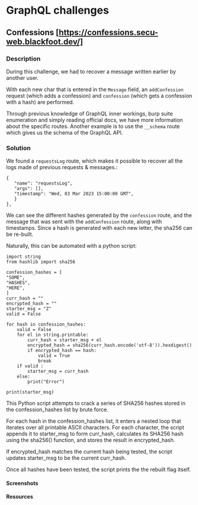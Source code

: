 # GraphQL challenges

## Confessions [https://confessions.secu-web.blackfoot.dev/]

### Description

During this challenge, we had to recover a message written earlier by another user.

With each new char that is entered in the `Message` field, an `addConfession` request (which adds a confession) and `confession` (which gets a confession with a hash) are performed.

Through previous knowledge of GraphQL inner workings, burp suite enumeration and simply reading official docs, we have more information about the specific routes. Another example is to use the `__schema` route which gives us the schema of the GraphQL API.

### Solution

We found a `requestsLog` route, which makes it possible to recover all the logs made of previous requests & messages.:
```
{
   "name": "requestsLog",
   "args": [],
   "timestamp": "Wed, 03 Mar 2023 15:00:00 GMT",
   }
},
```
We can see the different hashes generated by the `confession` route, and the message that was sent with the `addConfession` route, along with timestamps.
Since a hash is generated with each new letter, the sha256 can be re-built.

Naturally, this can be automated with a python script:

```
import string
from hashlib import sha256

confession_hashes = [
"SOME",
"HASHES",
"HERE",
]
curr_hash = ""
encrypted_hash = ""
starter_msg = "Z"
valid = False

for hash in confession_hashes:
    valid = False
    for el in string.printable:
        curr_hash = starter_msg + el
        encrypted_hash = sha256(curr_hash.encode('utf-8')).hexdigest()
        if encrypted_hash == hash:
            valid = True
            break
    if valid :
        starter_msg = curr_hash
    else:
        print("Error")

print(starter_msg)
```
This Python script attempts to crack a series of SHA256 hashes stored in the confession_hashes list by brute force.

For each hash in the confession_hashes list, it enters a nested loop that iterates over all printable ASCII characters. For each character, the script appends it to starter_msg to form curr_hash, calculates its SHA256 hash using the sha256() function, and stores the result in encrypted_hash.

If encrypted_hash matches the current hash being tested, the script updates starter_msg to be the current curr_hash.

Once all hashes have been tested, the script prints the the rebuilt flag itself.

#### Screenshots

#### Resources